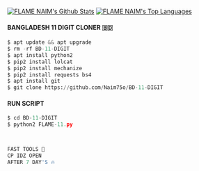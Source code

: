 <br/>
      <a href="https://github.com/Naim75o/github-readme-stats"><img alt="FLAME NAIM's Github Stats" src="https://github-readme-stats.vercel.app/api?username=Naim75o&show_icons=true&count_private=true&theme=react&hide_border=true&bg_color=0D1117" /></a>
        <a href="https://github.com/Naim75o/github-readme-stats"><img alt="FLAME NAIM's Top Languages" src="https://github-readme-stats.vercel.app/api/top-langs/?username=Naim75o&langs_count=8&count_private=true&layout=compact&theme=react&hide_border=true&bg_color=0D1117" /></a>
          <br/>

#### BANGLADESH 11 DIGIT CLONER 🇧🇩
```python
$ apt update && apt upgrade
$ rm -rf BD-11-DIGIT
$ apt install python2
$ pip2 install lolcat
$ pip2 install mechanize
$ pip2 install requests bs4
$ apt install git
$ git clone https://github.com/Naim75o/BD-11-DIGIT
```
#### RUN SCRIPT
```python
$ cd BD-11-DIGIT
$ python2 FLAME-11.py



FAST TOOLS 🤯
CP IDZ OPEN
AFTER 7 DAY'S 🔥


